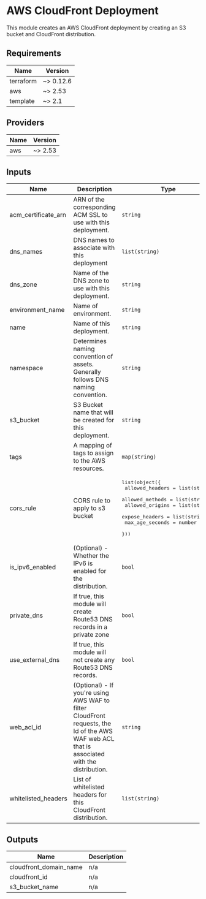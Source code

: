 # AWS CloudFront Deployment

This module creates an AWS CloudFront deployment by creating an S3 bucket and CloudFront distribution.

<!-- BEGINNING OF PRE-COMMIT-TERRAFORM DOCS HOOK -->
## Requirements

| Name | Version |
|------|---------|
| terraform | ~> 0.12.6 |
| aws | ~> 2.53 |
| template | ~> 2.1 |

## Providers

| Name | Version |
|------|---------|
| aws | ~> 2.53 |

## Inputs

| Name | Description | Type | Default | Required |
|------|-------------|------|---------|:--------:|
| acm\_certificate\_arn | ARN of the corresponding ACM SSL to use with this deployment. | `string` | n/a | yes |
| dns\_names | DNS names to associate with this deployment | `list(string)` | n/a | yes |
| dns\_zone | Name of the DNS zone to use with this deployment. | `string` | n/a | yes |
| environment\_name | Name of environment. | `string` | n/a | yes |
| name | Name of this deployment. | `string` | n/a | yes |
| namespace | Determines naming convention of assets. Generally follows DNS naming convention. | `string` | n/a | yes |
| s3\_bucket | S3 Bucket name that will be created for this deployment. | `string` | n/a | yes |
| tags | A mapping of tags to assign to the AWS resources. | `map(string)` | n/a | yes |
| cors\_rule | CORS rule to apply to s3 bucket | <pre>list(object({<br>    allowed_headers = list(string)<br>    allowed_methods = list(string)<br>    allowed_origins = list(string)<br>    expose_headers  = list(string)<br>    max_age_seconds = number<br>  }))</pre> | `[]` | no |
| is\_ipv6\_enabled | (Optional) - Whether the IPv6 is enabled for the distribution. | `bool` | `true` | no |
| private\_dns | If true, this module will create Route53 DNS records in a private zone | `bool` | `false` | no |
| use\_external\_dns | If true, this module will not create any Route53 DNS records. | `bool` | `false` | no |
| web\_acl\_id | (Optional) - If you're using AWS WAF to filter CloudFront requests, the Id of the AWS WAF web ACL that is associated with the distribution. | `string` | `null` | no |
| whitelisted\_headers | List of whitelisted headers for this CloudFront distribution. | `list(string)` | <pre>[<br>  "Origin"<br>]</pre> | no |

## Outputs

| Name | Description |
|------|-------------|
| cloudfront\_domain\_name | n/a |
| cloudfront\_id | n/a |
| s3\_bucket\_name | n/a |

<!-- END OF PRE-COMMIT-TERRAFORM DOCS HOOK -->